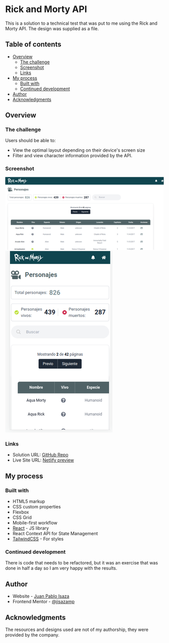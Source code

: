 # Rick and Morty API

This is a solution to a technical test that was put to me using the Rick and Morty API. The design was supplied as a file.

## Table of contents

- [Overview](#overview)
  - [The challenge](#the-challenge)
  - [Screenshot](#screenshot)
  - [Links](#links)
- [My process](#my-process)
  - [Built with](#built-with)
  - [Continued development](#continued-development)
- [Author](#author)
- [Acknowledgments](#acknowledgments)

## Overview

### The challenge

Users should be able to:

- View the optimal layout depending on their device's screen size
- Filter and view character information provided by the API.

### Screenshot

![Desktop Preview](./screenshot.png)
![Mobile Preview](./screenshot-mobile.png)

### Links

- Solution URL: [GitHub Repo](https://github.com/jisazamp/rick-and-morty)
- Live Site URL: [Netlify preview](https://jpi-rickandmorty.netlify.app/)

## My process

### Built with

- HTML5 markup
- CSS custom properties
- Flexbox
- CSS Grid
- Mobile-first workflow
- [React](https://reactjs.org/) - JS library
- React Context API for State Management
- [TailwindCSS](https://styled-components.com/) - For styles

### Continued development

There is code that needs to be refactored, but it was an exercise that was done in half a day so I am very happy with the results.

## Author

- Website - [Juan Pablo Isaza](https://www.github.com/jisazamp)
- Frontend Mentor - [@jisazamp](https://www.frontendmentor.io/profile/jisazamp)

## Acknowledgments

The resources and designs used are not of my authorship, they were provided by the company.
